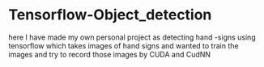 # Tensorflow-Object_detection
here I have made my own personal project as detecting hand -signs using tensorflow which takes images of hand signs and wanted to train the images and try to record those images
by CUDA and CudNN
